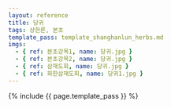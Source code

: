 ```yaml
---
layout: reference
title: 당귀
tags: 상한론, 본초
template_pass: template_shanghanlun_herbs.md
imgs:
  - { ref: 본초강목1, name: 당귀.jpg }
  - { ref: 본초강목2, name: 당귀.jpg }
  - { ref: 삼재도회, name: 당귀.jpg }
  - { ref: 화한삼재도회, name: 당귀1.jpg }
---
```


{% include {{ page.template_pass }} %}
